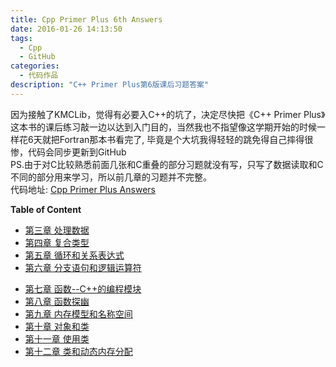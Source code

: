 ```yaml
---
title: Cpp Primer Plus 6th Answers
date: 2016-01-26 14:13:50
tags:
  - Cpp
  - GitHub
categories:
  - 代码作品
description: "C++ Primer Plus第6版课后习题答案"
---
```


因为接触了KMCLib，觉得有必要入C++的坑了，决定尽快把《C++ Primer Plus》这本书的课后练习敲一边以达到入门目的，当然我也不指望像这学期开始的时候一样花6天就把Fortran那本书看完了, 毕竟是个大坑我得轻轻的跳免得自己摔得很惨，代码会同步更新到GitHub
<br>
PS.由于对C比较熟悉前面几张和C重叠的部分习题就没有写，只写了数据读取和C不同的部分用来学习，所以前几章的习题并不完整。
<br>
代码地址: [Cpp Primer Plus Answers](https://github.com/PytLab/Cpp-Primer-Plus)

**Table of Content**

 - [第三章 处理数据](https://github.com/PytLab/Cpp-Primer-Plus/tree/master/ch03)
 - [第四章 复合类型](https://github.com/PytLab/Cpp-Primer-Plus/tree/master/ch04)
 - [第五章 循环和关系表达式](https://github.com/PytLab/Cpp-Primer-Plus/tree/master/ch05)
 - [第六章 分支语句和逻辑运算符](https://github.com/PytLab/Cpp-Primer-Plus/tree/master/ch06)
 <!-- more -->
 - [第七章 函数--C++的编程模块](https://github.com/PytLab/Cpp-Primer-Plus/tree/master/ch07)
 - [第八章 函数探幽](https://github.com/PytLab/Cpp-Primer-Plus/tree/master/ch08)
 - [第九章 内存模型和名称空间](https://github.com/PytLab/Cpp-Primer-Plus/tree/master/ch09)
 - [第十章 对象和类](https://github.com/PytLab/Cpp-Primer-Plus/tree/master/ch10)
 - [第十一章 使用类](https://github.com/PytLab/Cpp-Primer-Plus/tree/master/ch11)
 - [第十二章 类和动态内存分配](https://github.com/PytLab/Cpp-Primer-Plus/tree/master/ch12)

